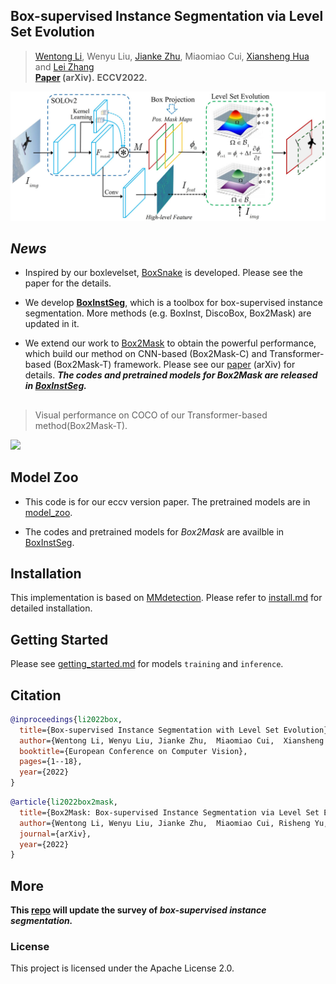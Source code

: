 ## Box-supervised Instance Segmentation via Level Set Evolution 
> [Wentong Li](https://cslwt.github.io/), Wenyu Liu, [Jianke Zhu](https://person.zju.edu.cn/jkzhu), Miaomiao Cui, [Xiansheng Hua](https://scholar.google.com.hk/citations?user=6G-l4o0AAAAJ&hl=zh-CN&oi=ao) and [Lei Zhang](https://www4.comp.polyu.edu.hk/~cslzhang/)  
**[Paper](https://arxiv.org/pdf/2207.09055.pdf) (arXiv).**
> **ECCV2022.**

<img src="./docs/boxlevelset.png" width="800px">

## _News_

- Inspired by our boxlevelset, [BoxSnake](https://github.com/Yangr116/BoxSnake) is developed. Please see the paper for the details.
  
- We develop **[BoxInstSeg](https://github.com/LiWentomng/BoxInstSeg)**, which is a toolbox for box-supervised instance segmentation. More methods (e.g. BoxInst, DiscoBox, Box2Mask) are updated in it.

- We extend our work to [Box2Mask](https://arxiv.org/pdf/2212.01579.pdf) to obtain the powerful performance, which build our method on CNN-based (Box2Mask-C) and Transformer-based (Box2Mask-T) framework. Please see our [paper](https://arxiv.org/pdf/2212.01579.pdf) (arXiv) for details.  **_The codes and pretrained models for Box2Mask are released in [BoxInstSeg](https://github.com/LiWentomng/BoxInstSeg)._**


## 

 > Visual performance on COCO of our Transformer-based method(Box2Mask-T).
 <img src="./docs/coco_vis.png" width="800px">

   
## Model Zoo
- This code is for our eccv version paper. The pretrained models are in [model_zoo](https://github.com/LiWentomng/boxlevelset/blob/main/docs/model_zoo.md).

- The codes and pretrained models for *Box2Mask* are availble in [BoxInstSeg](https://github.com/LiWentomng/BoxInstSeg).

## Installation

This implementation is based on [MMdetection](https://github.com/open-mmlab/mmdetection).
Please refer to [install.md](./docs/install.md) for detailed installation.


## Getting Started 
Please see [getting_started.md](./docs/get_started.md) for models `training` and `inference`.


## Citation


```BibTeX
@inproceedings{li2022box,
  title={Box-supervised Instance Segmentation with Level Set Evolution},
  author={Wentong Li, Wenyu Liu, Jianke Zhu,  Miaomiao Cui,  Xiansheng Hua and Lei Zhang},
  booktitle={European Conference on Computer Vision},
  pages={1--18},
  year={2022}
}
```

```BibTeX
@article{li2022box2mask,
  title={Box2Mask: Box-supervised Instance Segmentation via Level Set Evolution},
  author={Wentong Li, Wenyu Liu, Jianke Zhu,  Miaomiao Cui, Risheng Yu, Xiansheng Hua and Lei Zhang},
  journal={arXiv},
  year={2022}
}
```

## More
**This **[repo](https://github.com/LiWentomng/Box-supervised-instance-segmentation)** will update the **survey** of _box-supervised instance segmentation._**


### License

This project is licensed under the Apache License 2.0. 


